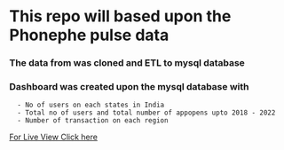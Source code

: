 # This repo will based upon the Phonephe pulse data
### The data from <repo> was cloned and ETL to mysql database
### Dashboard was created upon the mysql database with 
      - No of users on each states in India
      - Total no of users and total number of appopens upto 2018 - 2022
      - Number of transaction on each region 
[For Live View Click here](https://pnraj-projects-phonephe-pulsedashboard-y5wmx8.streamlit.app/)


